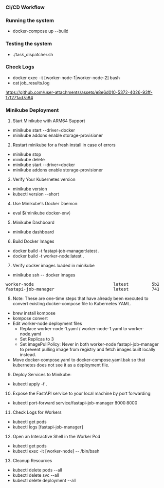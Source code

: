 ### CI/CD Workflow

### Running the system

- docker-compose up --build

### Testing the system

- ./task_dispatcher.sh

### Check Logs

- docker exec -it [worker-node-1|worker-node-2] bash
- cat job_results.log

https://github.com/user-attachments/assets/e8e6d010-5372-4026-93ff-17f271ad7a84


### Minikube Deployment

1. Start Minikube with ARM64 Support

- minikube start --driver=docker
- minikube addons enable storage-provisioner

2. Restart minikube for a fresh install in case of errors

- minikube stop
- minikube delete
- minikube start --driver=docker
- minikube addons enable storage-provisioner

3. Verify Your Kubernetes version

- minikube version
- kubectl version --short

4. Use Minikube's Docker Daemon

- eval $(minikube docker-env)

5. Minikube Dashboard

- minikube dashboard

6. Build Docker Images

- docker build -t fastapi-job-manager:latest .
- docker build -t worker-node:latest .

7. Verify docker images loaded in minikube

- minikube ssh -- docker images

<pre>
worker-node                               latest         5b2b152d9932   7 minutes ago    171MB
fastapi-job-manager                       latest         74175036d076   10 minutes ago   182MB
</pre>

8. Note: These are one-time steps that have already been executed to convert
         existing docker-compose file to Kubernetes YAML.

- brew install kompose
- kompose convert
- Edit worker-node deployment files
    - Replace worker-node-1.yaml / worker-node-1.yaml to worker-node.yaml
    - Set Replicas to 3
    - Set imagePullPolicy: Never in both worker-node fastapi-job-manager to prevent pulling image from registry
                           and fetch images built locally instead.
- Move docker-compose.yaml to docker-compose.yaml.bak so that kubernetes does not see it as a deployment file.

9. Deploy Services to Minikube:

- kubectl apply -f .

10. Expose the FastAPI service to your local machine by port forwarding

- kubectl port-forward service/fastapi-job-manager 8000:8000

11. Check Logs for Workers

- kubectl get pods
- kubectl logs [fastapi-job-manager]

12. Open an Interactive Shell in the Worker Pod

- kubectl get pods
- kubectl exec -it [worker-node] -- /bin/bash

13. Cleanup Resources

- kubectl delete pods --all
- kubectl delete svc --all
- kubectl delete deployment --all
